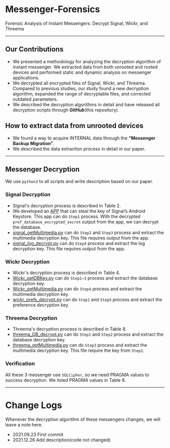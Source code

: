 # Messenger-Forensics
Forensic Analysis of Instant Messengers: Decrypt Signal, Wickr, and Threema

--- 

## Our Contributions
- We presented a methodology for analyzing the decryption algorithm of instant messenger. We extracted data from both unrooted and rooted devices and performed static and dynamic analysis on messenger applications.
- We decrypted all encrypted files of Signal, Wickr, and Threema. Compared to previous studies, our study found a new decryption algorithm, expanded the range of decryptable files, and corrected outdated parameters.
- We described the decryption algorithms in detail and have released all decryption scripts through ***GitHub***(this repository).

## How to extract data from unrooted devices
- We found a way to acquire INTERNAL data through the **“Messenger Backup Migration”**.
- We described the data extraction process in detail in our paper.

---

## Messenger Decryption
We use `python3` to all scripts and write description based on our paper.

### Signal Decryption
- Signal's decryption process is described in Table 2.
- We developed an [APP](https://github.com/hunjison/Signal-Extract-AndroidKeyStore) that can steal the key of Signal’s Android Keystore. This app can do `Step1` process. With the decrypted `pref_database_encrypted_secret` output from the app, we can decrypt the database.
- [signal_getMultimedia.py](Signal/signal_getMultimedia.py) can do `Step2` and `Step3` process and extract the multimedia decryption key. This file requires output from the app.
- [signal_log_decrypt.py](Signal/signal_log_decrypt.py) can do `Step4` process and extract the log decryption key. This file requires output from the app.

### Wickr Decryption
- Wickr's decryption process is described in Table 4.
- [Wickr_getDBKey.py](Wickr/Wickr_getDBKey.py) can do `Step1~3` process and extract the database decryption key.
- [Wickr_getMultimedia.py](Wickr/Wickr_getMultimedia.py) can do `Step4` process and extract the multimedia decryption key.
- [wickr_prefs_decrypt.py](Wickr/wickr_prefs_decrypt.py) can do `Step1` and `Step5` process and extract the preference decryption key.

### Threema Decryption
- Threema's decryption process is described in Table 8.
- [threema_DB_decrypt.py](Threema/threema_DB_decrypt.py) can do `Step1` and `Step2` process and extract the database decryption key.
- [threema_getMultimedia.py](Threema/threema_getMultimedia.py) can do `Step3` process and extract the multimedia decryption key. This file require the key from `Step2`.

### Verification
All these 3 messenger use `SQLCipher`, so we need PRAGMA values to success decryption. We listed PRAGMA values in Table 9.

---

# Change Logs
Whenever the decryption algorithm of these messengers changes, we will leave a note here.

- 2021.09.23 First commit
- 2021.12.26 Add description(code not changed)
